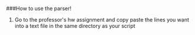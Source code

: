 ###How to use the parser!
1. Go to the professor's hw assignment and copy paste the lines you want into a text file in the same directory as your script
